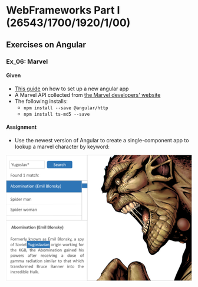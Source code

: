 # WebFrameworks Part I (26543/1700/1920/1/00)

## Exercises on Angular

### Ex_06: Marvel

#### Given

- [This guide](https://angular.io/guide/setup-local) on how to set up a new angular app
- A Marvel API collected from [the Marvel developers' website](https://developer.marvel.com/)
- The following installs:
  - `npm install --save @angular/http`
  - `npm install ts-md5 --save`

#### Assignment

- Use the newest version of Angular to create a single-component app to lookup a marvel character by keyword:

![Mockup](Media/Ex_06_marvel_01.png)
